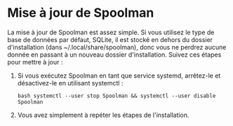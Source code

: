# Mise à jour de Spoolman

La mise à jour de Spoolman est assez simple. Si vous utilisez le type de base de données par défaut, SQLite, il est stocké en dehors du dossier d'installation (dans ~/.local/share/spoolman), donc vous ne perdrez aucune donnée en passant à un nouveau dossier d'installation. Suivez ces étapes pour mettre à jour :

1. Si vous exécutez Spoolman en tant que service systemd, arrêtez-le et désactivez-le en utilisant systemctl :
   
   ```
   bash systemctl --user stop Spoolman && systemctl --user disable Spoolman
   ```
2. Vous avez simplement à repéter les étapes de l'installation.
